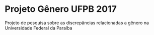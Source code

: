# Projeto Gênero UFPB 2017
Projeto de pesquisa sobre as discrepâncias relacionadas a gênero na Universidade Federal da Paraíba


